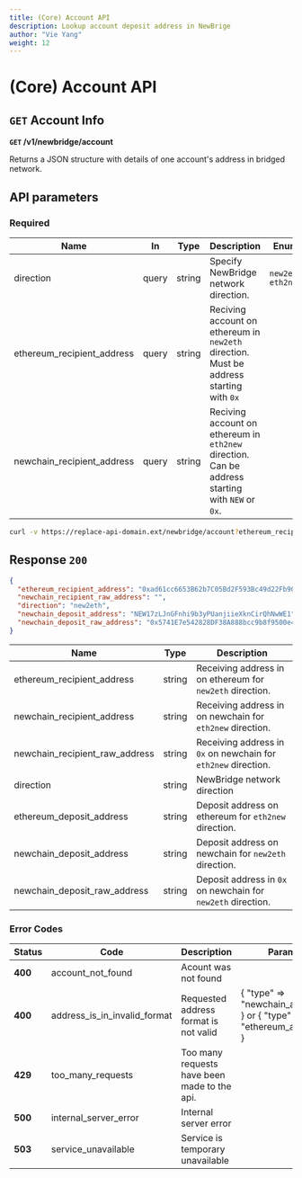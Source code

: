 ```yaml
---
title: (Core) Account API
description: Lookup account deposit address in NewBrige
author: "Vie Yang"
weight: 12
---
```


# (Core) Account API

## `GET` Account Info

**`GET` /v1/newbridge/account**

Returns a JSON structure with details of one account's address in bridged network.

## API parameters

### Required

| Name                       | In    | Type   | Description                                                                                      | Enum                |
| -------------------------- | ----- | ------ | ------------------------------------------------------------------------------------------------ | ------------------- |
| direction                  | query | string | Specify NewBridge network direction.                                                             | `new2eth` `eth2new` |
| ethereum_recipient_address | query | string | Reciving account on ethereum in `new2eth` direction. Must be address starting with `0x`          |                     |
| newchain_recipient_address | query | string | Reciving account on ethereum in `eth2new` direction. Can be address starting with `NEW` or `0x`. |                     |

```bash
curl -v https://replace-api-domain.ext/newbridge/account?ethereum_recipient_address=0xad61cc6653B62b7C05Bd2F593Bc49d22Fb901A9c&direction=new2eth
```

## Response `200`

```json
{
  "ethereum_recipient_address": "0xad61cc6653B62b7C05Bd2F593Bc49d22Fb901A9c",
  "newchain_recipient_raw_address": "",
  "direction": "new2eth",
  "newchain_deposit_address": "NEW17zLJnGFnhi9b3yPUanjiieXknCirQhNwWE1",
  "newchain_deposit_raw_address": "0x5741E7e542828DF38A888bcc9b8f9500e4331420"
}
```

| Name                           | Type   | Description                                                    |
| ------------------------------ | ------ | -------------------------------------------------------------- |
| ethereum_recipient_address     | string | Receiving address in on ethereum for `new2eth` direction.      |
| newchain_recipient_address     | string | Receiving address in on newchain for `eth2new` direction.      |
| newchain_recipient_raw_address | string | Receiving address in `0x` on newchain for `eth2new` direction. |
| direction                      | string | NewBridge network direction                                    |
| ethereum_deposit_address       | string | Deposit address on ethereum for `eth2new` direction.           |
| newchain_deposit_address       | string | Deposit address on newchain for `new2eth` direction.           |
| newchain_deposit_raw_address   | string | Deposit address in `0x` on newchain for `new2eth` direction.   |

### Error Codes

| Status  | Code                         | Description                                  | Params                                                               |
| ------- | ---------------------------- | -------------------------------------------- | -------------------------------------------------------------------- |
| **400** | account_not_found            | Acount was not found                         |                                                                      |
| **400** | address_is_in_invalid_format | Requested address format is not valid        | { "type" => "newchain_address" } or { "type" => "ethereum_address" } |
| **429** | too_many_requests            | Too many requests have been made to the api. |                                                                      |
| **500** | internal_server_error        | Internal server error                        |                                                                      |
| **503** | service_unavailable          | Service is temporary unavailable             |                                                                      |
